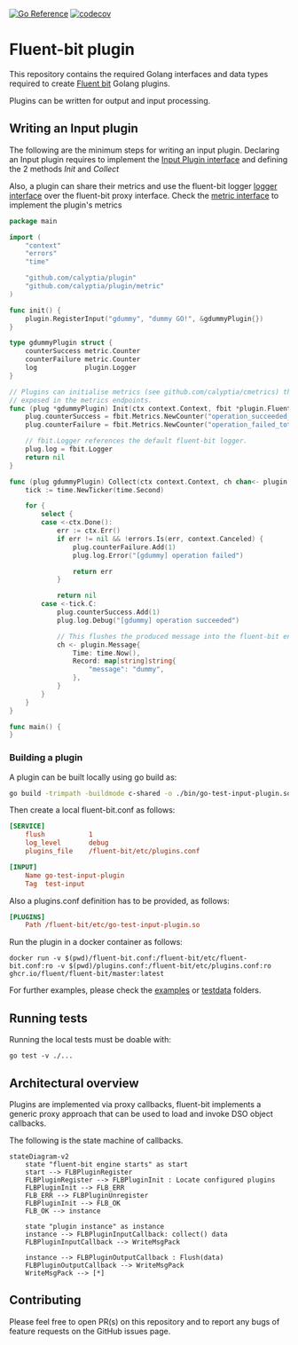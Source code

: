 [![Go Reference](https://pkg.go.dev/badge/github.com/calyptia/plugin.svg)](https://pkg.go.dev/github.com/calyptia/plugin)
[![codecov](https://codecov.io/gh/calyptia/plugin/branch/main/graph/badge.svg?token=VP4Y8DAHGZ)](https://codecov.io/gh/calyptia/plugin)

# Fluent-bit plugin

This repository contains the required Golang interfaces and data types
required to create [Fluent bit](https://fluentbit.io) Golang plugins.

Plugins can be written for output and input processing.

## Writing an Input plugin

The following are the minimum steps for writing an input plugin. Declaring an Input plugin requires to implement the [Input Plugin interface](https://github.com/calyptia/plugin/blob/main/plugin.go#L45) and defining the 2 methods *Init* and *Collect*

Also, a plugin can share their metrics and use the fluent-bit logger [logger interface](https://github.com/calyptia/plugin/blob/main/plugin.go#L62) over the fluent-bit proxy interface. Check the [metric interface](./metric/metric.go) to implement the plugin's metrics 


```go
package main

import (
	"context"
	"errors"
	"time"

	"github.com/calyptia/plugin"
	"github.com/calyptia/plugin/metric"
)

func init() {
	plugin.RegisterInput("gdummy", "dummy GO!", &gdummyPlugin{})
}

type gdummyPlugin struct {
	counterSuccess metric.Counter
	counterFailure metric.Counter
	log            plugin.Logger
}

// Plugins can initialise metrics (see github.com/calyptia/cmetrics) that will be
// exposed in the metrics endpoints.
func (plug *gdummyPlugin) Init(ctx context.Context, fbit *plugin.Fluentbit) error {
	plug.counterSuccess = fbit.Metrics.NewCounter("operation_succeeded_total", "Total number of succeeded operations", "gdummy")
	plug.counterFailure = fbit.Metrics.NewCounter("operation_failed_total", "Total number of failed operations", "gdummy")

	// fbit.Logger references the default fluent-bit logger.
	plug.log = fbit.Logger
	return nil
}

func (plug gdummyPlugin) Collect(ctx context.Context, ch chan<- plugin.Message) error {
	tick := time.NewTicker(time.Second)

	for {
		select {
		case <-ctx.Done():
			err := ctx.Err()
			if err != nil && !errors.Is(err, context.Canceled) {
				plug.counterFailure.Add(1)
				plug.log.Error("[gdummy] operation failed")

				return err
			}

			return nil
		case <-tick.C:
			plug.counterSuccess.Add(1)
			plug.log.Debug("[gdummy] operation succeeded")

			// This flushes the produced message into the fluent-bit engine.
			ch <- plugin.Message{
				Time: time.Now(),
				Record: map[string]string{
					"message": "dummy",
				},
			}
		}
	}
}

func main() {
}
```

### Building a plugin

A plugin can be built locally using go build as:

```bash
go build -trimpath -buildmode c-shared -o ./bin/go-test-input-plugin.so .
```

Then create a local fluent-bit.conf as follows:

```ini
[SERVICE]
    flush           1
    log_level       debug
    plugins_file    /fluent-bit/etc/plugins.conf

[INPUT]
    Name go-test-input-plugin
    Tag  test-input
```

Also a plugins.conf definition has to be provided, as follows:

```ini
[PLUGINS]
    Path /fluent-bit/etc/go-test-input-plugin.so
```

Run the plugin in a docker container as follows:

```shell
docker run -v $(pwd)/fluent-bit.conf:/fluent-bit/etc/fluent-bit.conf:ro -v $(pwd)/plugins.conf:/fluent-bit/etc/plugins.conf:ro  ghcr.io/fluent/fluent-bit/master:latest
```

For further examples, please check the [examples](./examples) or [testdata](./testdata) folders.

## Running tests

Running the local tests must be doable with:

```shell
go test -v ./...
```

## Architectural overview

Plugins are implemented via proxy callbacks, fluent-bit implements a generic proxy
approach that can be used to load and invoke DSO object callbacks.

The following is the state machine of callbacks.

```mermaid
stateDiagram-v2
    state "fluent-bit engine starts" as start
    start --> FLBPluginRegister
    FLBPluginRegister --> FLBPluginInit : Locate configured plugins
    FLBPluginInit --> FLB_ERR
    FLB_ERR --> FLBPluginUnregister
    FLBPluginInit --> FLB_OK
    FLB_OK --> instance

    state "plugin instance" as instance
    instance --> FLBPluginInputCallback: collect() data
    FLBPluginInputCallback --> WriteMsgPack

    instance --> FLBPluginOutputCallback : Flush(data)
    FLBPluginOutputCallback --> WriteMsgPack
    WriteMsgPack --> [*]
```


## Contributing

Please feel free to open PR(s) on this repository and to report any bugs of feature requests
on the GitHub issues page.
